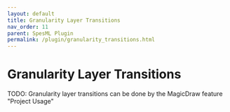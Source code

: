 ```yaml
---
layout: default
title: Granularity Layer Transitions
nav_order: 11
parent: SpesML Plugin
permalink: /plugin/granularity_transitions.html
---
```

# Granularity Layer Transitions

TODO: Granularity layer transitions can be done by the MagicDraw feature "Project Usage"

